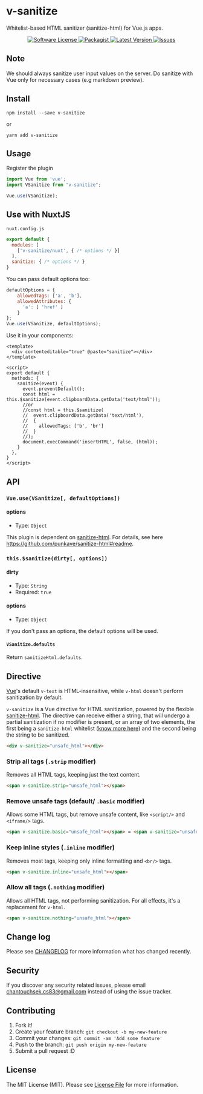 # v-sanitize

Whitelist-based HTML sanitizer (sanitize-html) for Vue.js apps.

<p align="center">
  <a href="LICENSE">
    <img src="https://img.shields.io/badge/license-MIT-brightgreen.svg?style=flat-square" alt="Software License" />
  </a>
  <a href="https://npmjs.org/package/v-sanitize">
    <img src="https://img.shields.io/npm/v/v-sanitize.svg?style=flat-square" alt="Packagist" />
  </a>
  <a href="https://github.com/Chantouch/v-sanitize/releases">
    <img src="https://img.shields.io/github/release/Chantouch/v-sanitize.svg?style=flat-square" alt="Latest Version" />
  </a>

  <a href="https://github.com/Chantouch/v-sanitize/issues">
    <img src="https://img.shields.io/github/issues/Chantouch/v-sanitize.svg?style=flat-square" alt="Issues" />
  </a>
</p>

## Note

We should always sanitize user input values on the server. Do sanitize with Vue only for necessary cases (e.g markdown preview).

## Install

```
npm install --save v-sanitize
```

or

```
yarn add v-sanitize
```

## Usage

Register the plugin

```js
import Vue from 'vue';
import VSanitize from "v-sanitize";

Vue.use(VSanitize);
```

## Use with NuxtJS

`nuxt.config.js`

```js
export default {
  modules: [
    ['v-sanitize/nuxt', { /* options */ }]
  ],
  sanitize: { /* options */ }
}
```

You can pass default options too:

```js
defaultOptions = {
    allowedTags: ['a', 'b'],
    allowedAttributes: {
      'a': [ 'href' ]
    }
};
Vue.use(VSanitize, defaultOptions);
```

Use it in your components:

```vue
<template>
  <div contenteditable="true" @paste="sanitize"></div>
</template>

<script>
export default {
  methods: {
    sanitize(event) {
      event.preventDefault();
      const html = this.$sanitize(event.clipboardData.getData('text/html'));
      //or
      //const html = this.$sanitize(
      //  event.clipboardData.getData('text/html'),
      //  {
      //    allowedTags: ['b', 'br']
      //  }
      //);
      document.execCommand('insertHTML', false, (html));
    }
  },
}
</script>
```

## API

### `Vue.use(VSanitize[, defaultOptions])`

#### options

* Type: `Object`

This plugin is dependent on [sanitize-html](https://github.com/punkave/sanitize-html). For details, see here https://github.com/punkave/sanitize-html#readme.

### `this.$sanitize(dirty[, options])`

#### dirty

* Type: `String`
* Required: `true`

#### options

* Type: `Object`

If you don't pass an options, the default options will be used.

#### `VSanitize.defaults`

Return `sanitizeHtml.defaults`.

## Directive

[Vue](https://vuejs.org)'s default `v-text` is HTML-insensitive, while `v-html` doesn't perform sanitization by default.

`v-sanitize` is a Vue directive for HTML sanitization, powered by the flexible [sanitize-html](https://www.npmjs.com/package/sanitize-html). The directive can receive either a string, that will undergo a partial sanitization if no modifier is present, or an array of two elements, the first being a `sanitize-html` whitelist ([know more here](https://github.com/punkave/sanitize-html)) and the second being the string to be sanitized.

```html
<div v-sanitize="unsafe_html"></div>
```

### Strip all tags (`.strip` modifier)

Removes all HTML tags, keeping just the text content.

```html
<span v-sanitize.strip="unsafe_html"></span>
```

### Remove unsafe tags (default/ `.basic` modifier)

Allows some HTML tags, but remove unsafe content, like `<script/>` and `<iframe/>` tags.

```html
<span v-sanitize.basic="unsafe_html"></span> = <span v-sanitize="unsafe_html"></span>
```

### Keep inline styles (`.inline` modifier)

Removes most tags, keeping only inline formatting and `<br/>` tags.

```html
<span v-sanitize.inline="unsafe_html"></span>
```

### Allow all tags (`.nothing` modifier)
Allows all HTML tags, not performing sanitization. For all effects, it's a replacement for `v-html`.

```html
<span v-sanitize.nothing="unsafe_html"></span>
```

## Change log

Please see [CHANGELOG](CHANGELOG.md) for more information what has changed recently.

## Security

If you discover any security related issues, please email chantouchsek.cs83@gmail.com instead of using the issue
 tracker.

## Contributing

1. Fork it!
2. Create your feature branch: `git checkout -b my-new-feature`
3. Commit your changes: `git commit -am 'Add some feature'`
4. Push to the branch: `git push origin my-new-feature`
5. Submit a pull request :D

## License

The MIT License (MIT). Please see [License File](LICENSE.md) for more information.
